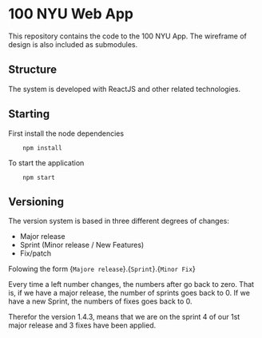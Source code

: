 100 NYU Web App
===
This repository contains the code to the 100 NYU App. The wireframe of design is also included as submodules.

Structure
---
The system is developed with ReactJS and other related technologies.

Starting
---
First install the node dependencies

``` 
    npm install
```


To start the application

```
    npm start
```

Versioning
---
The version system is based in three different degrees of changes:
* Major release
* Sprint (Minor release / New Features)
* Fix/patch

Folowing the form {`Majore release`}.{`Sprint`}.{`Minor Fix`}

Every time a left number changes, the numbers after go back to zero. That is, if we have a major release, the number of sprints goes back to 0. If we have a new Sprint, the numbers of fixes goes back to 0.

Therefor the version 1.4.3, means that we are on the sprint 4 of our 1st major release and 3 fixes have been applied.
